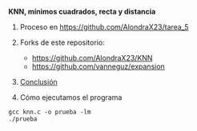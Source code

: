 **KNN, mínimos cuadrados, recta y distancia**

1. Proceso en https://github.com/AlondraX23/tarea_5
2. Forks de este repositorio:
   - https://github.com/AlondraX23/KNN 
   - https://github.com/vanneguz/expansion

3. [Conclusión](https://github.com/damianguzmanmartinez7-cloud/KNN/blob/main/Conclusi%C3%B3n.md)
4. Cómo ejecutamos el programa
```
gcc knn.c -o prueba -lm
./prueba
```
